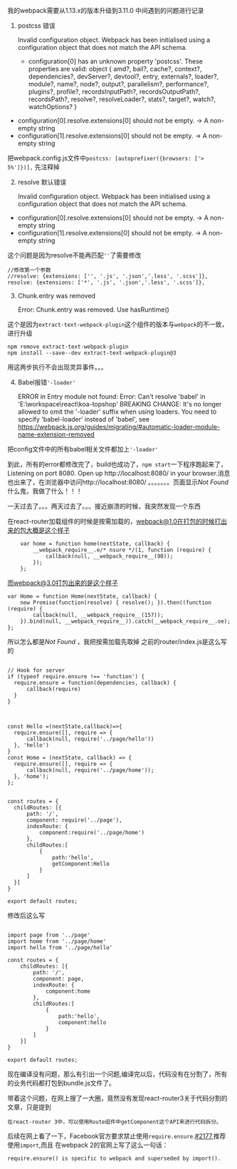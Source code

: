 我的webpack需要从1.13.x的版本升级到3.11.0 中间遇到的问题进行记录




1. postcss 错误

    Invalid configuration object. Webpack has been initialised using a configuration object that does not match the API schema.
    - configuration[0] has an unknown property 'postcss'. These properties are valid:
   object { amd?, bail?, cache?, context?, dependencies?, devServer?, devtool?, entry, externals?, loader?, module?, name?, node?, output?, parallelism?, performance?, plugins?, profile?, recordsInputPath?, recordsOutputPath?, recordsPath?, resolve?, resolveLoader?, stats?, target?, watch?, watchOptions? }
 - configuration[0].resolve.extensions[0] should not be empty.
   -> A non-empty string
 - configuration[1].resolve.extensions[0] should not be empty.
   -> A non-empty string


把webpack.config.js文件中`postcss: [autoprefixer({browsers: ['> 5%']})],` 先注释掉


2. resolve 默认错误

    Invalid configuration object. Webpack has been initialised using a configuration object that does not match the API schema.
 - configuration[0].resolve.extensions[0] should not be empty.
   -> A non-empty string
 - configuration[1].resolve.extensions[0] should not be empty.
   -> A non-empty string

这个问题是因为resolve不能再匹配`''`了需要修改 

    //修改第一个参数
    //resolve: {extensions: ['', '.js', '.json','.less', '.scss']},
    resolve: {extensions: ['*', '.js', '.json','.less', '.scss']},


3. Chunk.entry was removed

    Error: Chunk.entry was removed. Use hasRuntime()


这个是因为`extract-text-webpack-plugin`这个组件的版本与`webpack`的不一致，进行升级

    npm remove extract-text-webpack-plugin
    npm install --save--dev extract-text-webpack-plugin@3

用这两步执行不会出现灵异事件。。。


4. Babel报错`'-loader'`

    ERROR in Entry module not found: Error: Can't resolve 'babel' in 'E:\workspace\react\koa-topshop'
    BREAKING CHANGE: It's no longer allowed to omit the '-loader' suffix when using loaders.
                     You need to specify 'babel-loader' instead of 'babel',
                     see https://webpack.js.org/guides/migrating/#automatic-loader-module-name-extension-removed


把config文件中的所有babel相关文件都加上`'-loader'`


到此，所有的error都修改完了，build也成功了，`npm start`一下程序跑起来了，Listening on port 8080. Open up http://localhost:8080/ in your browser.消息也出来了，在浏览器中访问http://localhost:8080/ 。。。。。。。页面显示*Not Found* 什么鬼，我做了什么！！！


一天过去了。。。两天过去了。。。接近崩溃的时候，我突然发现一个东西

在react-router加载组件的时候是按需加载的，webpack@1.0在打包的时候打出来的包大概是这个样子

```
	var home = function home(nextState, callback) {
	    __webpack_require__.e/* nsure */(1, function (require) {
	        callback(null, __webpack_require__(98));
	    });
	};
```

而webpack@3.0打包出来的是这个样子
```
var Home = function Home(nextState, callback) {
    new Promise(function(resolve) { resolve(); }).then((function (require) {
        callback(null, __webpack_require__(157));
    }).bind(null, __webpack_require__)).catch(__webpack_require__.oe);
};
```
所以怎么都是*Not Found* ，我把按需加载先取掉
  之前的router/index.js是这么写的
  ```
 
// Hook for server
if (typeof require.ensure !== 'function') {
    require.ensure = function(dependencies, callback) {
        callback(require)
    }
}



const Hello =(nextState,callback)=>{
    require.ensure([], require => {
        callback(null, require('../page/hello'))
    }, 'hello')
}
const Home = (nextState, callback) => {
    require.ensure([], require => {
        callback(null, require('../page/home'));
    }, 'home');
};


const routes = {
    childRoutes: [{
        path: '/',
        component: require('../page'),
        indexRoute: {
            component:require('../page/home')
        },
        childRoutes:[
            {
                path:'hello',
                getComponent:Hello
            }
        ]
    }]
}

export default routes;

  ```

修改后这么写

```

import page from '../page'
import home from '../page/home'
import hello from '../page/hello'

const routes = {
    childRoutes: [{
        path: '/',
        component: page,
        indexRoute: {
            component:home
        },
        childRoutes:[
            {
                path:'hello',
                component:hello
            }
        ]
    }]
}

export default routes;
```
现在编译没有问题，那么有引出一个问题,编译完以后，代码没有在分割了，所有的业务代码都打包到bundle.js文件了。


带着这个问题，在网上搜了一大圈，竟然没有发现react-router3关于代码分割的文章，只是提到 

    在react-router 3中，可以使用Route组件中getComponent这个API来进行代码拆分。

     
后续在网上看了一下，Facebook官方要求禁止使用`require.ensure`.[#2177](https://github.com/facebook/create-react-app/pull/2177),推荐使用`import`,而且 在webpack 2的官网上写了这么一句话：
  
    require.ensure() is specific to webpack and superseded by import().




